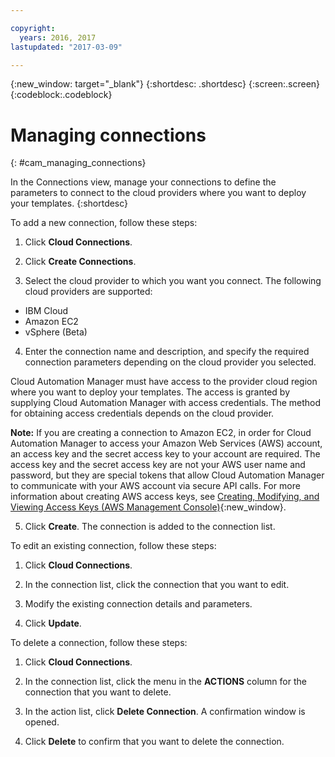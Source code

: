 ```yaml
---

copyright:
  years: 2016, 2017
lastupdated: "2017-03-09"

---
```

<!-- Copyright info and last updated date at top of file: REQUIRED
    The copyright and lastupdated info is YAML content that must occur at the top of the MD file, before attributes are listed.
    It must be --- surrounded by 3 dashes ---
    The value "years" can contain just one year or a two years separated by a comma. (years: 2014, 2016)
    The value "lastupdated" must be followed by a machine date in quotes in the following format: "YYYY-MM-DD"
    The value for "years" must be indented 2 spaces under "copyright", followed by "lastupdated" which should start on its own non-indented line.

-->

<!-- Common attributes used in the template are defined as follows: -->
{:new_window: target="_blank"}
{:shortdesc: .shortdesc}
{:screen:.screen}
{:codeblock:.codeblock}

<!-- Additional task topic: OPTIONAL
This is the template for additional task topics that are needed beyond the basic tasks in the getting started index.md.  As needed, other task topics can be included, with titles such as "Configuring x", "Administering y", "Managing z", etc. This topic is a peer of the getting started index.md in the <servicename>.ditamap. This topic can have one level of children and they also can be referenced in <servicename>.ditamap -->

# Managing connections
<!-- for example, Uploading your data -->
{: #cam_managing_connections}
<!-- Provide an appropriate ID above -->

<!-- The short description section should include a sentence describing why this task is needed. For search engine optimization, include the service long name and "Bluemix". For example: -->

In the Connections view, manage your connections to define the parameters to connect to the cloud providers where you want to deploy your templates.
{:shortdesc}

<!--A connection to Bluemix is created by default. If you want to use Bluemix as cloud provider, edit the connection to specify the required parameters.-->

To add a new connection, follow these steps:

1. Click **Cloud Connections**.

2. Click **Create Connections**. 

3. Select the cloud provider to which you want you connect. The following cloud providers are supported:
 - IBM Cloud
 - Amazon EC2
 - vSphere (Beta)

4. Enter the connection name and description, and specify the required connection parameters depending on the cloud provider you selected.

 Cloud Automation Manager must have access to the provider cloud region where you want to deploy your templates.  The access is granted by supplying Cloud Automation Manager with access credentials. The method for obtaining access credentials depends on the cloud provider.

 **Note:** If you are creating a connection to Amazon EC2, in order for Cloud Automation Manager to access your Amazon Web Services (AWS) account, an access key and the secret access key to your account are required. The access key and the secret access key are not your AWS user name and password, but they are special tokens that allow Cloud Automation Manager to communicate with your AWS account via secure API calls. For more information about creating AWS access keys, see [Creating, Modifying, and Viewing Access Keys (AWS Management Console)](http://docs.aws.amazon.com/IAM/latest/UserGuide/id_credentials_access-keys.html#Using_CreateAccessKey){:new_window}.

5. Click **Create**. The connection is added to the connection list.

To edit an existing connection, follow these steps:

1. Click **Cloud Connections**.

2. In the connection list, click the connection that you want to edit.

3. Modify the existing connection details and parameters.

4. Click **Update**.

To delete a connection, follow these steps:

1. Click **Cloud Connections**.

2. In the connection list, click the menu in the **ACTIONS** column for the connection that you want to delete.

3. In the action list, click **Delete Connection**. A confirmation window is opened.

4. Click **Delete** to confirm that you want to delete the connection.




